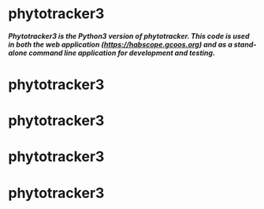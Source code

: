 # phytotracker3

##### Phytotracker3 is the Python3 version of phytotracker. This code is used in both the web application (https://habscope.gcoos.org) and as a stand-alone command line application for development and testing.




# phytotracker3
# phytotracker3
# phytotracker3
# phytotracker3
